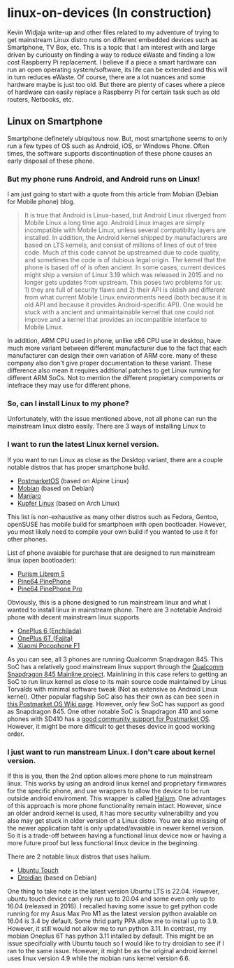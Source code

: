# linux-on-devices (In construction)
Kevin Widjaja write-up and other files related to my adventure of trying to get mainstream Linux distro runs on different embedded devices such as Smartphone, TV Box, etc. This is a topic that I am interest with and large driven by curiousty on finding a way to reduce eWaste and finding a low cost Raspberry Pi replacement. I believe if a piece a smart hardware can run an open operating system/software, its life can be extended and this will in turn reduces eWaste. Of course, there are a lot nuances and some hardware maybe is just too old. But there are plenty of cases where a piece of hardware can easily replace a Raspberry Pi for certain task such as old routers, Netbooks, etc.

## Linux on Smartphone
Smartphone definetely ubiquitous now. But, most smartphone seems to only run a few types of OS such as Android, iOS, or Windows Phone. Often times, the software supports discontinuation of these phone causes an early disposal of these phone.

### But my phone runs Android, and Android runs on Linux!
I am just going to start with a quote from this article from Mobian (Debian for Mobile phone) blog.
>  It is true that Android is Linux-based, but Android Linux diverged from Mobile Linux a long time ago. Android Linux images are simply incompatible with Mobile Linux, unless several compatibilty layers are installed. In addition, the Android kernel shipped by manufacturers are based on LTS kernels, and consist of millions of lines of out of tree code. Much of this code cannot be upstreamed due to code quality, and sometimes the code is of dubious legal origin. The kernel that the phone is based off of is often ancient. In some cases, current devices might ship a version of Linux 3.19 which was released in 2015 and no longer gets updates from upstream. This poses two problems for us: 1) they are full of security flaws and 2) their API is oldish and different from what current Mobile Linux environments need (both because it is old API and because it provides Android-specific API). One would be stuck with a ancient and unmaintainable kernel that one could not improve and a kernel that provides an incompatible interface to Mobile Linux.

In addition, ARM CPU used in phone, unlike x86 CPU use in desktop, have much more variant between different manufacturer due to the fact that each manufacturer can design their own variation of ARM core. many of these company also don't give proper documentation to these variant. These difference also mean it requires addtional patches to get Linux running for different ARM SoCs. Not to mention the different propietary components or intefrace they may use for different phone.

### So, can I install Linux to my phone?

Unfortunately, with the issue mentioned above, not all phone can run the mainstream linux distro easily. There are 3 ways of installing Linux to

### I want to run the latest Linux kernel version.
If you want to run Linux as close as the Desktop variant, there are a couple notable distros that has proper smartphone build.
* [PostmarketOS](https://postmarketos.org/) (based on Alpine Linux)
* [Mobian](https://www.mobian.org/) (based on Debian)
* [Manjaro](https://manjaro.org/)
* [Kupfer Linux](https://kupfer.gitlab.io/) (based on Arch Linux)

This list is non-exhaustive as many other distros such as  Fedora, Gentoo, openSUSE has mobile build for smartphoen with open bootloader. However, you most likely need to compile your own build if you wanted to use it for other phones.

List of phone avaiable for purchase that are designed to run mainstream linux (open bootloader):
* [Purism Librem 5](https://puri.sm/products/librem-5/)
* [Pine64 PinePhone](https://www.pine64.org/pinephone/)
* [Pine64 PinePhone Pro](https://www.pine64.org/pinephonepro/)

Obviously, this is a phone designed to run mainstream linux and what I wanted to install linux in mainstream phone. There are 3 notetable Android phone with decent mainstream linux supports
* [OnePlus 6 (Enchilada)](https://www.gsmarena.com/oneplus_6-9109.php)
* [OnePlus 6T (Fajita)](https://www.gsmarena.com/oneplus_6t-9350.php)
* [Xiaomi Pocophone F1](https://www.gsmarena.com/xiaomi_pocophone_f1-9293.php)

As you can see, all 3 phones are running Qualcomm Snapdragon 845. This SoC has a relatively good mainstream linux support through the [Qualcomm Snapdragon 845 Mainline project](https://gitlab.com/sdm845-mainline/linux). Mainlining in this case refers to getting an SoC to run linux kernel as close to its main source code maintained by Linus Torvalds with minimal software tweak (Not as extensive as Android Linux kernel). Other popular flagship SoC also has their own as can bee seen in [this Postmarket OS Wiki page](https://wiki.postmarketos.org/wiki/Mainlining). However, only few SoC has support as good as Snapdragon 845. One other notable SoC is Snapdragon 410 and some phones with SD410 has a [good community support for Postmarket OS](https://wiki.postmarketos.org/wiki/Qualcomm_Snapdragon_410/412_(MSM8916)). However, it might be more difficult to get theses device in good working order.

### I just want to run manstream Linux. I don't care about kernel version.

If this is you, then the 2nd option allows more phone to run mainstream linux. This works by using an android linux kernel and proprietary firmwares for the specific phone, and use wrappers to allow the device to be run outside android enviroment. This wrapper is called [Halium](https://en.wikipedia.org/wiki/Halium). One advantages of this approach is more phone functionality remain intact. However, since an older android kernel is used, it has more security vulnerability and you also may get stuck in older version of a Linux distro. You are also missing of the newer application taht is only updated/avaiable in newer kernel version. So it is a trade-off between having a functional linux device now or having a more future proof but less functional linux device in the beginning.

There are 2 notable linux distros that uses halium.
* [Ubuntu Touch](https://ubuntu-touch.io/)
* [Droidian](https://droidian.org/) (based on Debian)

One thing to take note is the latest version Ubuntu LTS is 22.04. However, ubuntu touch device can only run up to 20.04 and some even only up to 16.04 (released in 2016). I recalled having some issue to get python code running for my Asus Max Pro M1 as the latest version python avaiable on 16.04 is 3.4 by default. Some thrid party PPA allow me to install up to 3.9. However, it still would not allow me to run python 3.11. In contrast, my mobian Oneplus 6T has python 3.11 intalled by default. This might be an issue specifcially with Ubuntu touch so I would like to try droidian to see if I ran to the same issue. However, it might be as the original android kernel uses linux version 4.9 while the mobian runs kernel version 6.6.